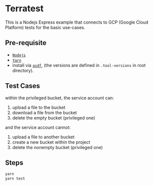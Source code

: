 # Terratest

This is a Nodejs Express example that connects to GCP (Google Cloud Platform) tests for the basic use-cases.

## Pre-requisite

- [`Nodejs`](https://nodejs.org/en/download/)
- [`Yarn`](https://classic.yarnpkg.com/en/docs/install/#debian-stable)
- install via [`asdf`](https://asdf-vm.com/#/core-manage-asdf-vm), (the versions are defined in `.tool-versions` in root directory).

## Test Cases

within the privileged bucket, the service account can:

1. upload a file to the bucket
1. download a file from the bucket
1. delete the empty bucket (privileged one)

and the service account cannot:

1. upload a file to another bucket
1. create a new bucket within the project
1. delete the nonempty bucket (privileged one)

## Steps

```bash
yarn
yarn test
```
